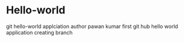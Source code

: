 # Hello-world
git hello-world applciation
author pawan kumar
first git hub hello world application
creating branch
